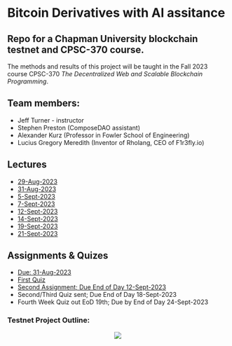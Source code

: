 # Bitcoin Derivatives with AI assitance

## Repo for a Chapman University blockchain testnet and CPSC-370 course. 

The methods and results of this project will be taught in the Fall 2023 course CPSC-370 *The Decentralized Web and Scalable Blockchain Programming*.

## Team members: 
- Jeff Turner - instructor
- Stephen Preston (ComposeDAO assistant)
- Alexander Kurz (Professor in Fowler School of Engineering)
- Lucius Gregory Meredith (Inventor of Rholang, CEO of F1r3fly.io)

## Lectures
- [29-Aug-2023](./lectures/lecture01.md)
- [31-Aug-2023](./lectures/lecture02.md)
- [5-Sept-2023](./lectures/lecture03.md)
- [7-Sept-2023](./lectures/lecture04.md)
- [12-Sept-2023](./lectures/lecture05.md)
- [14-Sept-2023](./lectures/lecture06.md)
- [19-Sept-2023](./lectures/lecture07.md)
- [21-Sept-2023](./lectures/lecture08.md)

## Assignments & Quizes
- [Due: 31-Aug-2023](./assignments/31_Aug_2023.md)
- [First Quiz](https://canvas.chapman.edu/courses/56721/quizzes/103845/take)
- [Second Assignment; Due End of Day 12-Sept-2023](./assignments/7_Sept_2023.md)
- Second/Third Quiz sent; Due End of Day 18-Sept-2023
- Fourth Week Quiz out EoD 19th; Due by End of Day 24-Sept-2023

### Testnet Project Outline:

<div align="center"><img src="./docs/drawings/Chapman_testnet.png"></img></div>

